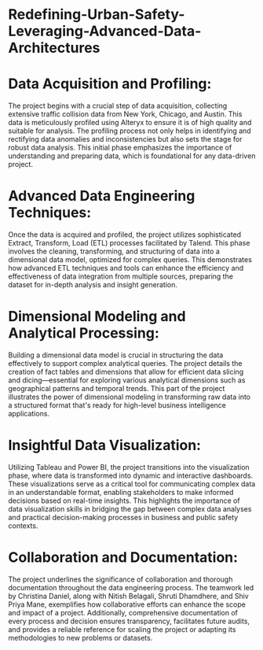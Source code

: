 # Redefining-Urban-Safety-Leveraging-Advanced-Data-Architectures

# Data Acquisition and Profiling: 
The project begins with a crucial step of data acquisition, collecting extensive traffic collision data from New York, Chicago, and Austin. This data is meticulously profiled using Alteryx to ensure it is of high quality and suitable for analysis. The profiling process not only helps in identifying and rectifying data anomalies and inconsistencies but also sets the stage for robust data analysis. This initial phase emphasizes the importance of understanding and preparing data, which is foundational for any data-driven project.

# Advanced Data Engineering Techniques: 
Once the data is acquired and profiled, the project utilizes sophisticated Extract, Transform, Load (ETL) processes facilitated by Talend. This phase involves the cleaning, transforming, and structuring of data into a dimensional data model, optimized for complex queries. This demonstrates how advanced ETL techniques and tools can enhance the efficiency and effectiveness of data integration from multiple sources, preparing the dataset for in-depth analysis and insight generation.


# Dimensional Modeling and Analytical Processing: 
Building a dimensional data model is crucial in structuring the data effectively to support complex analytical queries. The project details the creation of fact tables and dimensions that allow for efficient data slicing and dicing—essential for exploring various analytical dimensions such as geographical patterns and temporal trends. This part of the project illustrates the power of dimensional modeling in transforming raw data into a structured format that's ready for high-level business intelligence applications.


# Insightful Data Visualization: 
Utilizing Tableau and Power BI, the project transitions into the visualization phase, where data is transformed into dynamic and interactive dashboards. These visualizations serve as a critical tool for communicating complex data in an understandable format, enabling stakeholders to make informed decisions based on real-time insights. This highlights the importance of data visualization skills in bridging the gap between complex data analyses and practical decision-making processes in business and public safety contexts.


# Collaboration and Documentation: 
The project underlines the significance of collaboration and thorough documentation throughout the data engineering process. The teamwork led by Christina Daniel, along with Nitish Belagali, Shruti Dhamdhere, and Shiv Priya Mane, exemplifies how collaborative efforts can enhance the scope and impact of a project. Additionally, comprehensive documentation of every process and decision ensures transparency, facilitates future audits, and provides a reliable reference for scaling the project or adapting its methodologies to new problems or datasets.
